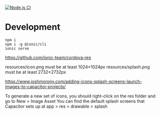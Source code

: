 [![Node.js CI](https://github.com/kleky/property-finder/actions/workflows/node.js.yml/badge.svg?branch=master)](https://github.com/kleky/property-finder/actions/workflows/node.js.yml)

# Development

```shell
npm i
npm i -g @ionic/cli
ionic serve
```

https://github.com/ionic-team/cordova-res

resources/icon.png must be at least 1024×1024px
resources/splash.png must be at least 2732×2732px

https://www.joshmorony.com/adding-icons-splash-screens-launch-images-to-capacitor-projects/

To generate a new set of icons, you should right-click on the res folder and go to New > Image Asset
You can find the default splash screens that Capacitor sets up at app > res > drawable > splash
